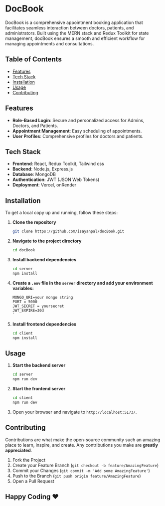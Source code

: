 # DocBook

DocBook is a comprehensive appointment booking application that facilitates seamless interaction between doctors, patients, and administrators. Built using the MERN stack and Redux Toolkit for state management, docBook ensures a smooth and efficient workflow for managing appointments and consultations.

## Table of Contents

- [Features](#features)
- [Tech Stack](#tech-stack)
- [Installation](#installation)
- [Usage](#usage)
- [Contributing](#contributing)

## Features

- **Role-Based Login**: Secure and personalized access for Admins, Doctors, and Patients.
- **Appointment Management**: Easy scheduling of appointments.
- **User Profiles**: Comprehensive profiles for doctors and patients.

## Tech Stack

- **Frontend**: React, Redux Toolkit, Tailwind css
- **Backend**: Node.js, Express.js
- **Database**: MongoDB
- **Authentication**: JWT (JSON Web Tokens)
- **Deployment**: Vercel, onRender

## Installation

To get a local copy up and running, follow these steps:

1. **Clone the repository**

   ```sh
   git clone https://github.com/isayanpal/docBook.git
   ```

2. **Navigate to the project directory**

   ```sh
   cd docBook
   ```

3. **Install backend dependencies**

   ```sh
   cd server
   npm install
   ```

4. **Create a `.env` file in the `server` directory and add your environment variables:**

   ```plaintext
   MONGO_URI=your mongo string
   PORT = 5000
   JWT_SECRET = yoursecret
   JWT_EXPIRE=30d
   `

   ```

5. **Install frontend dependencies**

   ```sh
   cd client
   npm install
   ```

## Usage

1. **Start the backend server**

   ```sh
   cd server
   npm run dev
   ```

2. **Start the frontend server**

   ```sh
   cd client
   npm run dev
   ```

3. Open your browser and navigate to `http://localhost:5173/`.

## Contributing

Contributions are what make the open-source community such an amazing place to learn, inspire, and create. Any contributions you make are **greatly appreciated**.

1. Fork the Project
2. Create your Feature Branch (`git checkout -b feature/AmazingFeature`)
3. Commit your Changes (`git commit -m 'Add some AmazingFeature'`)
4. Push to the Branch (`git push origin feature/AmazingFeature`)
5. Open a Pull Request

## Happy Coding ❤️

